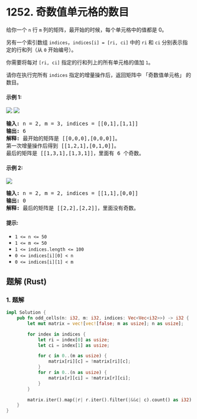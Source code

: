 # 1252. 奇数值单元格的数目
给你一个 ```n``` 行 ```m``` 列的矩阵，最开始的时候，每个单元格中的值都是 0。

另有一个索引数组 ```indices```，```indices[i] = [ri, ci]``` 中的 ```ri``` 和 ```ci``` 分别表示指定的行和列（从 ```0``` 开始编号）。

你需要将每对 ```[ri, ci]``` 指定的行和列上的所有单元格的值加 ```1```。

请你在执行完所有 ```indices``` 指定的增量操作后，返回矩阵中 「奇数值单元格」 的数目。

#### 示例 1:
![](https://assets.leetcode-cn.com/aliyun-lc-upload/uploads/2019/11/06/e1.png)
![](https://assets.leetcode.com/uploads/2019/10/30/e1.png)
<pre>
<strong>输入:</strong> n = 2, m = 3, indices = [[0,1],[1,1]]
<strong>输出:</strong> 6
<strong>解释:</strong> 最开始的矩阵是 [[0,0,0],[0,0,0]]。
第一次增量操作后得到 [[1,2,1],[0,1,0]]。
最后的矩阵是 [[1,3,1],[1,3,1]]，里面有 6 个奇数。
</pre>

#### 示例 2:
![](https://assets.leetcode-cn.com/aliyun-lc-upload/uploads/2019/11/06/e2.png)
<pre>
<strong>输入:</strong> n = 2, m = 2, indices = [[1,1],[0,0]]
<strong>输出:</strong> 0
<strong>解释:</strong> 最后的矩阵是 [[2,2],[2,2]]，里面没有奇数。
</pre>

#### 提示:
* ```1 <= n <= 50```
* ```1 <= m <= 50```
* ```1 <= indices.length <= 100```
* ```0 <= indices[i][0] < n```
* ```0 <= indices[i][1] < m```

## 题解 (Rust)

### 1. 题解
```Rust
impl Solution {
    pub fn odd_cells(n: i32, m: i32, indices: Vec<Vec<i32>>) -> i32 {
        let mut matrix = vec![vec![false; m as usize]; n as usize];

        for index in indices {
            let ri = index[0] as usize;
            let ci = index[1] as usize;

            for c in 0..(m as usize) {
                matrix[ri][c] = !matrix[ri][c];
            }
            for r in 0..(n as usize) {
                matrix[r][ci] = !matrix[r][ci];
            }
        }

        matrix.iter().map(|r| r.iter().filter(|&&c| c).count() as i32).sum()
    }
}
```
